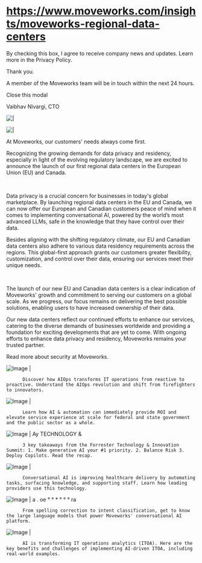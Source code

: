 # https://www.moveworks.com/insights/moveworks-regional-data-centers

By checking this box, I agree to receive company news and updates. Learn more in the Privacy Policy.

Thank you.

A member of the Moveworks team will be in touch within the next 24 hours.



  Close this modal
  



Vaibhav Nivargi, CTO


![ | ](https://www.moveworks.com/hubfs/76-mw-blog-data-center-canda-2.png)

![ | ](https://www.moveworks.com/hubfs/76-mw-blog-data-center-canda-2.png)

At Moveworks, our customers' needs always come first. 

Recognizing the growing demands for data privacy and residency, especially in light of the evolving regulatory landscape, we are excited to announce the launch of our first regional data centers in the European Union (EU) and Canada.

 

Data privacy is a crucial concern for businesses in today's global marketplace. By launching regional data centers in the EU and Canada, we can now offer our European and Canadian customers peace of mind when it comes to implementing conversational AI, powered by the world’s most advanced LLMs, safe in the knowledge that they have control over their data.

Besides aligning with the shifting regulatory climate, our EU and Canadian data centers also adhere to various data residency requirements across the regions. This global-first approach grants our customers greater flexibility, customization, and control over their data, ensuring our services meet their unique needs.

 

The launch of our new EU and Canadian data centers is a clear indication of Moveworks' growth and commitment to serving our customers on a global scale. As we progress, our focus remains on delivering the best possible solutions, enabling users to have increased ownership of their data.

Our new data centers reflect our continued efforts to enhance our services, catering to the diverse demands of businesses worldwide and providing a foundation for exciting developments that are yet to come. With ongoing efforts to enhance data privacy and residency, Moveworks remains your trusted partner.

Read more about security at Moveworks.

![Image | ](https://www.moveworks.com/hs-fs/hubfs/AIOps-featured-image.png)


          Discover how AIOps transforms IT operations from reactive to proactive. Understand the AIOps revolution and shift from firefighters to innovators.
        

![Image | ](https://www.moveworks.com/hs-fs/hubfs/Public-Sector-Convo-AI.png)


          Learn how AI & automation can immediately provide ROI and elevate service experience at scale for federal and state government and the public sector as a whole.
        

![Image | Ay TECHNOLOGY &](https://www.moveworks.com/hs-fs/hubfs/Forrester%20T%26I%20%281%29.png)


          3 key takeaways from the Forrester Technology & Innovation Summit: 1. Make generative AI your #1 priority. 2. Balance Risk 3. Deploy Copilots. Read the recap.
        

![Image | ](https://www.moveworks.com/hs-fs/hubfs/healthcare-test.png)


          Conversational AI is improving healthcare delivery by automating tasks, surfacing knowledge, and supporting staff. Learn how leading providers use this technology.
        

![Image | a . oe ° ° * ° ° ° ra](https://www.moveworks.com/hs-fs/hubfs/Moveworks_LLM_Feature.png)


          From spelling correction to intent classification, get to know the large language models that power Moveworks' conversational AI platform.
        

![Image | ](https://www.moveworks.com/hs-fs/hubfs/ITOA_feature.png)


          AI is transforming IT operations analytics (ITOA). Here are the key benefits and challenges of implementing AI-driven ITOA, including real-world examples.
        

